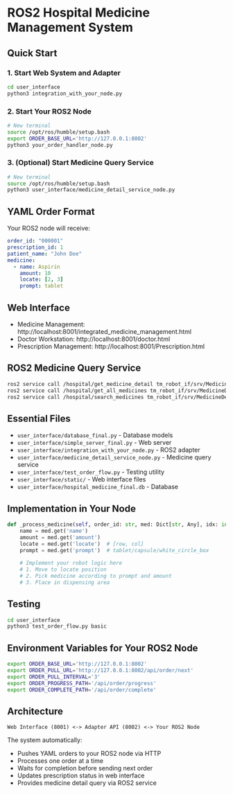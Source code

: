 # ROS2 Hospital Medicine Management System

## Quick Start

### 1. Start Web System and Adapter
```bash
cd user_interface
python3 integration_with_your_node.py
```

### 2. Start Your ROS2 Node
```bash
# New terminal
source /opt/ros/humble/setup.bash
export ORDER_BASE_URL='http://127.0.0.1:8002'
python3 your_order_handler_node.py
```

### 3. (Optional) Start Medicine Query Service
```bash
# New terminal  
source /opt/ros/humble/setup.bash
python3 user_interface/medicine_detail_service_node.py
```

## YAML Order Format

Your ROS2 node will receive:
```yaml
order_id: "000001"
prescription_id: 1
patient_name: "John Doe"
medicine:
  - name: Aspirin
    amount: 10
    locate: [2, 3]
    prompt: tablet
```

## Web Interface

- Medicine Management: http://localhost:8001/integrated_medicine_management.html
- Doctor Workstation: http://localhost:8001/doctor.html  
- Prescription Management: http://localhost:8001/Prescription.html

## ROS2 Medicine Query Service

```bash
ros2 service call /hospital/get_medicine_detail tm_robot_if/srv/MedicineDetail "{name: 'Aspirin'}"
ros2 service call /hospital/get_all_medicines tm_robot_if/srv/MedicineDetail "{name: ''}"
ros2 service call /hospital/search_medicines tm_robot_if/srv/MedicineDetail "{name: 'pain'}"
```

## Essential Files

- `user_interface/database_final.py` - Database models
- `user_interface/simple_server_final.py` - Web server
- `user_interface/integration_with_your_node.py` - ROS2 adapter
- `user_interface/medicine_detail_service_node.py` - Medicine query service
- `user_interface/test_order_flow.py` - Testing utility
- `user_interface/static/` - Web interface files
- `user_interface/hospital_medicine_final.db` - Database

## Implementation in Your Node

```python
def _process_medicine(self, order_id: str, med: Dict[str, Any], idx: int, total: int):
    name = med.get('name')
    amount = med.get('amount') 
    locate = med.get('locate')  # [row, col]
    prompt = med.get('prompt')  # tablet/capsule/white_circle_box
    
    # Implement your robot logic here
    # 1. Move to locate position
    # 2. Pick medicine according to prompt and amount
    # 3. Place in dispensing area
```

## Testing

```bash
cd user_interface
python3 test_order_flow.py basic
```

## Environment Variables for Your ROS2 Node

```bash
export ORDER_BASE_URL='http://127.0.0.1:8002'
export ORDER_PULL_URL='http://127.0.0.1:8002/api/order/next'
export ORDER_PULL_INTERVAL='3'
export ORDER_PROGRESS_PATH='/api/order/progress'
export ORDER_COMPLETE_PATH='/api/order/complete'
```

## Architecture

```
Web Interface (8001) <-> Adapter API (8002) <-> Your ROS2 Node
```

The system automatically:
- Pushes YAML orders to your ROS2 node via HTTP
- Processes one order at a time
- Waits for completion before sending next order
- Updates prescription status in web interface
- Provides medicine detail query via ROS2 service
